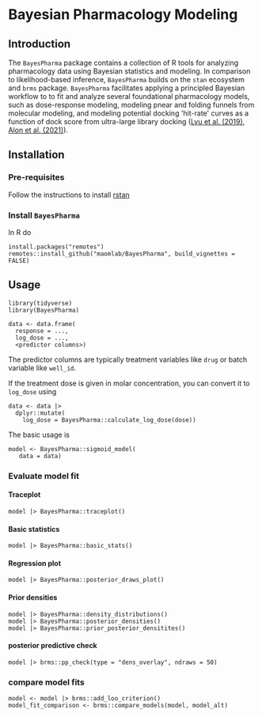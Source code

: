 # Bayesian Pharmacology Modeling

Introduction
------------
The `BayesPharma` package contains a collection of R tools for analyzing
pharmacology data using Bayesian statistics and modeling. In comparison to
likelihood-based inference, `BayesPharma` builds on the `stan` ecosystem and
`brms` package. `BayesPharma` facilitates applying a principled Bayesian
workflow to to fit and analyze several foundational pharmacology models, such as
dose-response modeling, modeling pnear and folding funnels from molecular
modeling, and modeling potential docking 'hit-rate' curves as a function of dock
score from ultra-large library docking
([Lyu et al. (2019)](https://www.nature.com/articles/s41586-019-0917-9),
[Alon et al. (2021)](https://www.nature.com/articles/s41586-021-04175-x)). 

Installation
------------

### Pre-requisites
Follow the instructions to install [rstan](https://github.com/stan-dev/rstan/wiki/RStan-Getting-Started)

### Install `BayesPharma`
In R do
```{r}
install.packages("remotes")
remotes::install_github("maomlab/BayesPharma", build_vignettes = FALSE)
```

Usage
-----
```{r}
library(tidyverse)
library(BayesPharma)

data <- data.frame(
  response = ...,
  log_dose = ...,
  <predictor columns>)
```
The predictor columns are typically treatment variables like `drug` or batch
variable like `well_id`.

If the treatment dose is given in molar concentration, you can convert it to
`log_dose` using

```{r}
data <- data |> 
  dplyr::mutate(
    log_dose = BayesPharma::calculate_log_dose(dose))
```

The basic usage is

```{r}
model <- BayesPharma::sigmoid_model(
   data = data)
```
### Evaluate model fit

#### Traceplot
```{r}
model |> BayesPharma::traceplot()
```
#### Basic statistics
```{r}
model |> BayesPharma::basic_stats()
```
#### Regression plot
```{r}
model |> BayesPharma::posterior_draws_plot()
```
#### Prior densities
```{r}
model |> BayesPharma::density_distributions()
model |> BayesPharma::posterior_densities()
model |> BayesPharma::prior_posterior_densitites()
```
#### posterior predictive check
```{r}
model |> brms::pp_check(type = "dens_overlay", ndraws = 50)
```

### compare model fits
```{r}
model <- model |> brms::add_loo_criterion()
model_fit_comparison <- brms::compare_models(model, model_alt)
```


